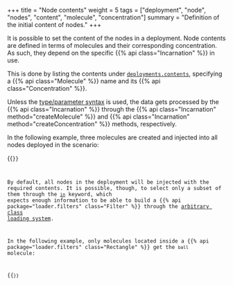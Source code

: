 +++
title = "Node contents"
weight = 5
tags = ["deployment", "node", "nodes", "content", "molecule", "concentration"]
summary = "Definition of the initial content of nodes."
+++

It is possible to set the content of the nodes in a deployment.
Node contents are defined in terms of molecules and their corresponding concentration.
As such, they depend on the specific {{% api class="Incarnation" %}} in use.

This is done by listing the contents under [`deployments.contents`](/reference/yaml/#deploymentcontents),
specifying a {{% api class="Molecule" %}} name and its {{% api class="Concentration" %}}.

Unless the [type/parameter syntax](/reference/yaml/#arbitrary-class-loading-system) is used, the data gets processed 
by the
{{% api class="Incarnation" %}}
through the
{{% api class="Incarnation" method="createMolecule" %}}
and
{{% api class="Incarnation" method="createConcentration" %}}
methods, respectively.

In the following example, three molecules are created and injected into all nodes deployed in the scenario:

{{<code path="alchemist-incarnation-protelis/src/test/resources/gradient.yml" >}}

By default, all nodes in the deployment will be injected with the required contents.
It is possible, though, to select only a subset of them through the [`in`](/reference/yaml/#contentin) keyword,
which expects enough information to be able to build a
{{% api package="loader.filters" class="Filter" %}}
through the [arbitrary class loading system](/reference/yaml/#arbitrary-class-loading-system).

In the following example, only molecules located inside a
{{% api package="loader.filters" class="Rectangle" %}}
get the `ball` molecule:

{{<code path="src/test/resources/website-snippets/grid-dodgeball.yml" >}}
